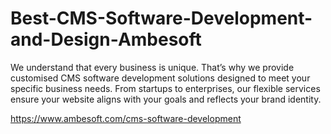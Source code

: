 # Best-CMS-Software-Development-and-Design-Ambesoft
We understand that every business is unique. That’s why we provide customised CMS software development solutions designed to meet your specific business needs. From startups to enterprises, our flexible services ensure your website aligns with your goals and reflects your brand identity.

https://www.ambesoft.com/cms-software-development 
